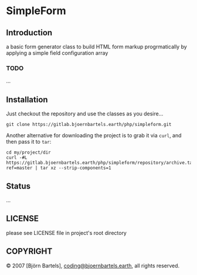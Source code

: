 # SimpleForm

## Introduction

a basic form generator class to build HTML form markup progrmatically by applying a simple field configuration array


### TODO

...


## Installation

Just checkout the repository and use the classes as you desire...

    git clone https://gitlab.bjoernbartels.earth/php/simpleform.git


Another alternative for downloading the project is to grab it via `curl`, and
then pass it to `tar`:

    cd my/project/dir
    curl -#L https://gitlab.bjoernbartels.earth/php/simpleform/repository/archive.tar.gz?ref=master | tar xz --strip-components=1



## Status

...


## LICENSE

please see LICENSE file in project's root directory


## COPYRIGHT

&copy; 2007 [Björn Bartels], coding@bjoernbartels.earth, all rights reserved.


